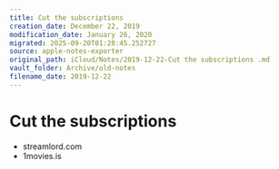 ```yaml
---
title: Cut the subscriptions￼
creation_date: December 22, 2019
modification_date: January 26, 2020
migrated: 2025-09-20T01:28:45.252727
source: apple-notes-exporter
original_path: iCloud/Notes/2019-12-22-Cut the subscriptions￼.md
vault_folder: Archive/old-notes
filename_date: 2019-12-22
---
```



# Cut the subscriptions

- streamlord.com
- 1movies.is

